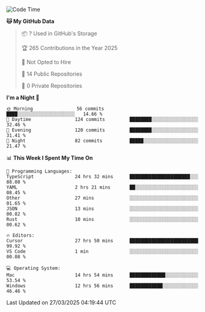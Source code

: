 <!--START_SECTION:waka-->
![Code Time](http://img.shields.io/badge/Code%20Time-6%2C825%20hrs%2045%20mins-blue)

**🐱 My GitHub Data** 

> 📦 ? Used in GitHub's Storage 
 > 
> 🏆 265 Contributions in the Year 2025
 > 
> 🚫 Not Opted to Hire
 > 
> 📜 14 Public Repositories 
 > 
> 🔑 0 Private Repositories 
 > 
**I'm a Night 🦉** 

```text
🌞 Morning                56 commits          ████░░░░░░░░░░░░░░░░░░░░░   14.66 % 
🌆 Daytime                124 commits         ████████░░░░░░░░░░░░░░░░░   32.46 % 
🌃 Evening                120 commits         ████████░░░░░░░░░░░░░░░░░   31.41 % 
🌙 Night                  82 commits          █████░░░░░░░░░░░░░░░░░░░░   21.47 % 
```


📊 **This Week I Spent My Time On** 

```text
💬 Programming Languages: 
TypeScript               24 hrs 32 mins      ██████████████████████░░░   88.08 % 
YAML                     2 hrs 21 mins       ██░░░░░░░░░░░░░░░░░░░░░░░   08.45 % 
Other                    27 mins             ░░░░░░░░░░░░░░░░░░░░░░░░░   01.65 % 
JSON                     13 mins             ░░░░░░░░░░░░░░░░░░░░░░░░░   00.82 % 
Rust                     10 mins             ░░░░░░░░░░░░░░░░░░░░░░░░░   00.62 % 

🔥 Editors: 
Cursor                   27 hrs 50 mins      █████████████████████████   99.92 % 
VS Code                  1 min               ░░░░░░░░░░░░░░░░░░░░░░░░░   00.08 % 

💻 Operating System: 
Mac                      14 hrs 54 mins      █████████████░░░░░░░░░░░░   53.54 % 
Windows                  12 hrs 56 mins      ████████████░░░░░░░░░░░░░   46.46 % 
```


 Last Updated on 27/03/2025 04:19:44 UTC
<!--END_SECTION:waka-->

